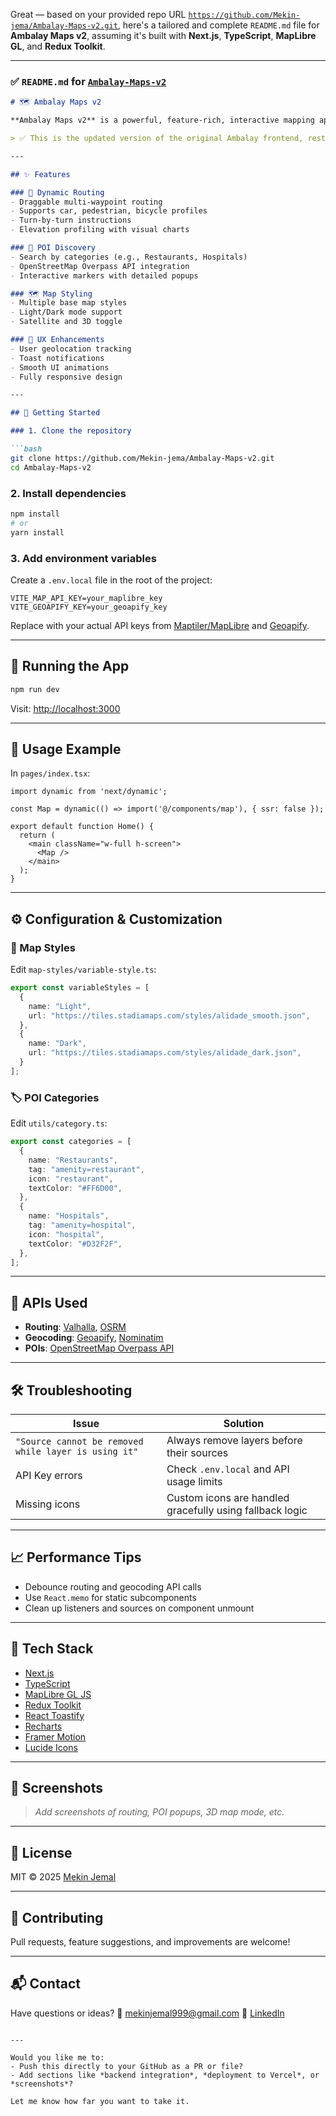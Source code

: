 Great — based on your provided repo URL [`https://github.com/Mekin-jema/Ambalay-Maps-v2.git`](https://github.com/Mekin-jema/Ambalay-Maps-v2.git), here's a tailored and complete `README.md` file for **Ambalay Maps v2**, assuming it's built with **Next.js**, **TypeScript**, **MapLibre GL**, and **Redux Toolkit**.

---

### ✅ `README.md` for [`Ambalay-Maps-v2`](https://github.com/Mekin-jema/Ambalay-Maps-v2)

````markdown
# 🗺️ Ambalay Maps v2

**Ambalay Maps v2** is a powerful, feature-rich, interactive mapping application built with **Next.js**, **TypeScript**, **MapLibre GL JS**, and **Redux Toolkit**. It supports multi-waypoint routing, POI discovery, elevation profiling, dynamic map styles, and a beautiful user experience.

> ✅ This is the updated version of the original Ambalay frontend, restructured using modern tools and best practices.

---

## ✨ Features

### 🧭 Dynamic Routing
- Draggable multi-waypoint routing
- Supports car, pedestrian, bicycle profiles
- Turn-by-turn instructions
- Elevation profiling with visual charts

### 📍 POI Discovery
- Search by categories (e.g., Restaurants, Hospitals)
- OpenStreetMap Overpass API integration
- Interactive markers with detailed popups

### 🗺️ Map Styling
- Multiple base map styles
- Light/Dark mode support
- Satellite and 3D toggle

### 👤 UX Enhancements
- User geolocation tracking
- Toast notifications
- Smooth UI animations
- Fully responsive design

---

## 🚀 Getting Started

### 1. Clone the repository

```bash
git clone https://github.com/Mekin-jema/Ambalay-Maps-v2.git
cd Ambalay-Maps-v2
````

### 2. Install dependencies

```bash
npm install
# or
yarn install
```

### 3. Add environment variables

Create a `.env.local` file in the root of the project:

```env
VITE_MAP_API_KEY=your_maplibre_key
VITE_GEOAPIFY_KEY=your_geoapify_key
```

Replace with your actual API keys from [Maptiler/MapLibre](https://maptiler.com/maps/) and [Geoapify](https://www.geoapify.com/).

---

## 🧪 Running the App

```bash
npm run dev
```

Visit: [http://localhost:3000](http://localhost:3000)

---

## 🧩 Usage Example

In `pages/index.tsx`:

```tsx
import dynamic from 'next/dynamic';

const Map = dynamic(() => import('@/components/map'), { ssr: false });

export default function Home() {
  return (
    <main className="w-full h-screen">
      <Map />
    </main>
  );
}
```

---

## ⚙️ Configuration & Customization

### 🔘 Map Styles

Edit `map-styles/variable-style.ts`:

```ts
export const variableStyles = [
  {
    name: "Light",
    url: "https://tiles.stadiamaps.com/styles/alidade_smooth.json",
  },
  {
    name: "Dark",
    url: "https://tiles.stadiamaps.com/styles/alidade_dark.json",
  }
];
```

### 🏷️ POI Categories

Edit `utils/category.ts`:

```ts
export const categories = [
  {
    name: "Restaurants",
    tag: "amenity=restaurant",
    icon: "restaurant",
    textColor: "#FF6D00",
  },
  {
    name: "Hospitals",
    tag: "amenity=hospital",
    icon: "hospital",
    textColor: "#D32F2F",
  },
];
```

---

## 📡 APIs Used

* **Routing**: [Valhalla](https://github.com/valhalla/valhalla), [OSRM](http://project-osrm.org/)
* **Geocoding**: [Geoapify](https://www.geoapify.com/), [Nominatim](https://nominatim.org/)
* **POIs**: [OpenStreetMap Overpass API](https://overpass-api.de/)

---

## 🛠️ Troubleshooting

| Issue                                                | Solution                                                 |
| ---------------------------------------------------- | -------------------------------------------------------- |
| `"Source cannot be removed while layer is using it"` | Always remove layers before their sources                |
| API Key errors                                       | Check `.env.local` and API usage limits                  |
| Missing icons                                        | Custom icons are handled gracefully using fallback logic |

---

## 📈 Performance Tips

* Debounce routing and geocoding API calls
* Use `React.memo` for static subcomponents
* Clean up listeners and sources on component unmount

---

## 🧰 Tech Stack

* [Next.js](https://nextjs.org/)
* [TypeScript](https://www.typescriptlang.org/)
* [MapLibre GL JS](https://maplibre.org/)
* [Redux Toolkit](https://redux-toolkit.js.org/)
* [React Toastify](https://fkhadra.github.io/react-toastify/)
* [Recharts](https://recharts.org/)
* [Framer Motion](https://www.framer.com/motion/)
* [Lucide Icons](https://lucide.dev/)

---

## 📸 Screenshots

> *Add screenshots of routing, POI popups, 3D map mode, etc.*

---

## 🪪 License

MIT © 2025 [Mekin Jemal](https://github.com/Mekin-jema)

---

## 🤝 Contributing

Pull requests, feature suggestions, and improvements are welcome!

---

## 📬 Contact

Have questions or ideas?
📧 [mekinjemal999@gmail.com](mailto:mekinjemal999@gmail.com)
🔗 [LinkedIn](https://linkedin.com/in/mekin-jemal)

```

---

Would you like me to:
- Push this directly to your GitHub as a PR or file?
- Add sections like *backend integration*, *deployment to Vercel*, or *screenshots*?

Let me know how far you want to take it.
```
